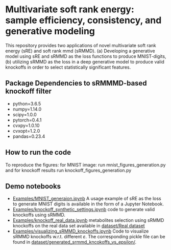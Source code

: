 # Multivariate soft rank energy: sample efficiency, consistency, and generative modeling
This repository provides two applications of novel multivariate soft rank energy (sRE) and soft rank mmd (sRMMD). (a) Developing a generative model using sRE and sRMMD as the loss functions to produce MNIST-digits, (b) utilizing sRMMD as the loss in a deep generative model to produce valid knockoffs in order to select statistically significant features.
## Package Dependencies to sRMMMD-based knockoff filter
- python=3.6.5
- numpy=1.14.0
- scipy=1.0.0
- pytorch=0.4.1
- cvxpy=1.0.10
- cvxopt=1.2.0
- pandas=0.23.4
## How to run the code
To reproduce the figures: for MNIST image: run mnist_figures_generation.py and for knockoff results run knockoff_figures_generation.py
## Demo notebooks
- [Examples/MNIST_generaion.ipynb](https://github.com/ShoaibBinMasud/soft-rank-energy-and-applications/blob/main/Examples/MNIST_generaion.ipynb) A usage example of sRE  as the loss to generate MNIST digits is available in the form of a Jupyter Notebook.
- [Examples/knockoff_synthetic_settings.ipynb](https://github.com/ShoaibBinMasud/soft-rank-energy-and-applications/blob/main/Examples/knockoff_synthetic_settings.ipynb) code to generate valid knockoffs using sRMMD.
- [Examples/knockoff_real_data.ipynb](https://github.com/ShoaibBinMasud/soft-rank-energy-and-applications/blob/main/Examples/knockoff_real_data.ipynb) metabolites selection using sRMMD knockoffs on the real data set available in [dataset/Real dataset](https://github.com/ShoaibBinMasud/soft-rank-energy-and-applications/tree/main/dataset/Real%20dataset)
- [Examples/visualizing_sRMMD_knockoffs.ipynb](https://github.com/ShoaibBinMasud/soft-rank-energy-and-applications/blob/main/Examples/visualizing_sRMMD_knockoffs.ipynb) Code to visualize sRMMD knockoffs w.r.t. different $\varepsilon$. The corresponding pickle file can be found in [dataset/generated_srmmd_kncokoffs_vs_epsilon/](https://github.com/ShoaibBinMasud/soft-rank-energy-and-applications/tree/main/dataset/generated_srmmd_kncokoffs_vs_epsilon).

